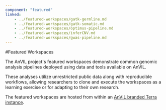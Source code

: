 ```yaml
---
component: "featured"
linked:
    - ../featured-workspaces/gatk-germline.md
    - ../featured-workspaces/gatk-somatic.md
    - ../featured-workspaces/optimus-pipeline.md
    - ../featured-workspaces/inferCNV.md
    - ../featured-workspaces/gwas-pipeline.md
---
```


#Featured Workspaces

The AnVIL project's featured workspaces demonstrate common genomic analysis pipelines deployed using data and tools available on AnVIL.

These analyses utilize unrestricted public data along with reproducible workflows, allowing researchers to clone and execute the workspaces as a learning exercise or for adapting to their own research.

The featured workspaces are hosted from within an [AnVIL branded Terra instance](https://anvil.terra.bio/#).
